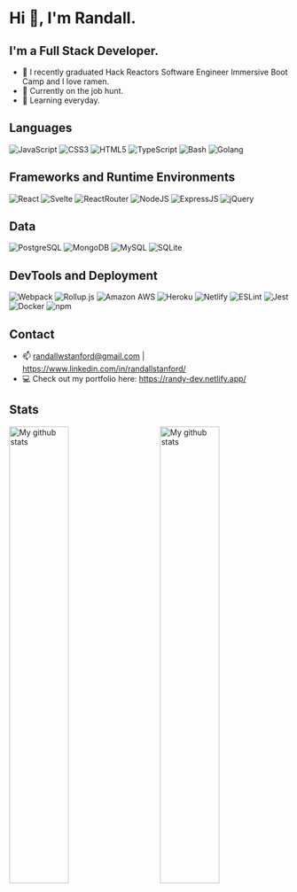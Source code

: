 # Hi 👋, I'm Randall.
## I'm a Full Stack Developer.

* :ramen:  I recently graduated Hack Reactors Software Engineer Immersive Boot Camp and I love ramen.  
* :leaves:  Currently on the job hunt.
* 🥊  Learning everyday.

## Languages
![JavaScript](https://img.shields.io/badge/JavaScript-323330?style=for-the-badge&logo=javascript&logoColor=F7DF1E)
![CSS3](https://img.shields.io/badge/CSS3-1572B6?style=for-the-badge&logo=css3&logoColor=white)
![HTML5](https://img.shields.io/badge/HTML5-E34F26?style=for-the-badge&logo=html5&logoColor=white)
![TypeScript](https://img.shields.io/badge/TypeScript-007ACC?style=for-the-badge&logo=typescript&logoColor=white)
![Bash](https://img.shields.io/badge/Bash-000000?style=for-the-badge&logo=gnubash&logoColor=white)
![Golang](https://img.shields.io/badge/Golang-8DD6F9?style=for-the-badge&logo=go&logoColor=white)

## Frameworks and Runtime Environments
![React](https://img.shields.io/badge/React-20232A?style=for-the-badge&logo=react&logoColor=61DAFB)
![Svelte](https://img.shields.io/badge/Svelte-4A4A55?style=for-the-badge&logo=svelte&logoColor=FF3E00)
![ReactRouter](https://img.shields.io/badge/React_Router-CA4245?style=for-the-badge&logo=react-router&logoColor=white)
![NodeJS](https://img.shields.io/badge/Node.js-339933?style=for-the-badge&logo=nodedotjs&logoColor=white)
![ExpressJS](https://img.shields.io/badge/Express.js-000000?style=for-the-badge&logo=express&logoColor=white)
![jQuery](https://img.shields.io/badge/jQuery-0769AD?style=for-the-badge&logo=jquery&logoColor=white)

## Data
![PostgreSQL](https://img.shields.io/badge/PostgreSQL-316192?style=for-the-badge&logo=postgresql&logoColor=white)
![MongoDB](https://img.shields.io/badge/MongoDB-4EA94B?style=for-the-badge&logo=mongodb&logoColor=white)
![MySQL](https://img.shields.io/badge/MySQL-005C84?style=for-the-badge&logo=mysql&logoColor=white)
![SQLite](https://img.shields.io/badge/SQLite-005C84?style=for-the-badge&logo=sqlite&logoColor=white)

## DevTools and Deployment
![Webpack](https://img.shields.io/badge/Webpack-8DD6F9?style=for-the-badge&logo=Webpack&logoColor=white)
![Rollup.js](https://img.shields.io/badge/Rollup.js-000000?style=for-the-badge&logo=rollupdotjs&logoColor=white)
![Amazon AWS](https://img.shields.io/badge/Amazon_AWS-FF9900?style=for-the-badge&logo=amazonaws&logoColor=white)
![Heroku](https://img.shields.io/badge/Heroku-430098?style=for-the-badge&logo=heroku&logoColor=white)
![Netlify](https://img.shields.io/badge/Netlify-00C7B7?style=for-the-badge&logo=netlify&logoColor=white)
![ESLint](https://img.shields.io/badge/ESLint-4B32C3?style=for-the-badge&logo=eslint&logoColor=61DAFB)
![Jest](https://img.shields.io/badge/Jest-C21325?style=for-the-badge&logo=jest&logoColor=white)
![Docker](https://img.shields.io/badge/Docker-2CA5E0?style=for-the-badge&logo=docker&logoColor=white)
![npm](https://img.shields.io/badge/npm-CB3837?style=for-the-badge&logo=npm&logoColor=white)

## Contact 
- 📫 randallwstanford@gmail.com | https://www.linkedin.com/in/randallstanford/
- 💻 Check out my portfolio here: https://randy-dev.netlify.app/

## Stats
 <img width="46%"  align="left" src="https://github-readme-streak-stats.herokuapp.com?user=randallwstanford&theme=vue-dark&hide_border=true&date_format=M%20j%5B%2C%20Y%5D" alt="My github stats" />
<img width="46%"  align="right" src="https://github-readme-stats.vercel.app/api?username=randallwstanford&show_icons=true&include_all_commits=true&theme=cobalt&hide_border=true" alt="My github stats" />
 
